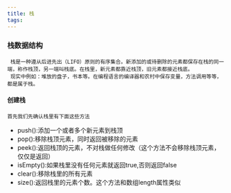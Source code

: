 ```yaml
---
title: 栈
tags: 
---
```


### 栈数据结构
     栈是一种遵从后进先出（LIFO）原则的有序集合。新添加的或待删除的元素都保存在栈的同一端，称作栈顶，另一端叫栈底。在栈里，新元素都靠近栈顶，旧元素都接近栈底。
	 现实中例如：堆放的盘子，书本等。在编程语言的编译器和农村中保存变量，方法调用等等，都是属于栈。
#### 创建栈
    首先我们先确认栈里有下面这些方法
	

 - push():添加一个或者多个新元素到栈顶
 - pop():移除栈顶元素，同时返回被移除的元素
 - peek():返回栈顶的元素，不对栈做任何修改（这个方法不会移除栈顶元素，仅仅是返回）
 - isEmpty():如果栈里没有任何元素就返回true,否则返回false
 - clear():移除栈里的所有元素
 - size():返回栈里的元素个数。这个方法和数组length属性类似